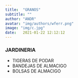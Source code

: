 ```yaml
---
title:  "GRANOS"
subtitle: ""
author: "ANDR"
avatar: "img/authors/wferr.png"
image: "img/c.jpg"
date:   2021-01-22 12:12:12
---
```


### JARDINERIA
- TIGERAS DE PODAR
- BANDEJAS DE ALMACIGO
- BOLSAS DE ALMACIGO